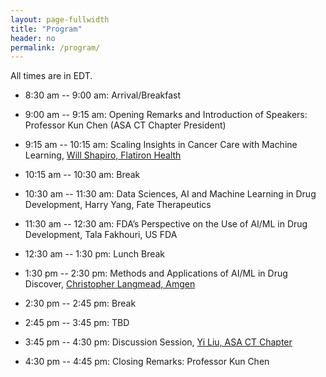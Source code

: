 ```yaml
---
layout: page-fullwidth
title: "Program"
header: no
permalink: /program/
---
```


All times are in EDT. 

<!-- 
<a href="https://youtube.com/playlist?list=PLbEvoL92vpoozbFp_x1c5uBBS9TSr7oQb" target="_blank">Recordings</a> are available.
-->

+ 8:30 am -- 9:00 am: Arrival/Breakfast

+ 9:00 am -- 9:15 am: Opening Remarks and Introduction of Speakers: Professor Kun Chen (ASA CT Chapter President)

+ 9:15 am -- 10:15 am: Scaling Insights in Cancer Care with Machine Learning, <a href="../speakers/#speaker1">Will Shapiro, Flatiron Health</a>

+ 10:15 am -- 10:30 am: Break

+ 10:30 am -- 11:30 am: Data Sciences, AI and Machine Learning in Drug Development, <a > Harry Yang, Fate Therapeutics</a>

+ 11:30 am -- 12:30 am: FDA’s Perspective on the Use of AI/ML in Drug Development, <a >  Tala Fakhouri, US FDA</a>

+ 12:30 am -- 1:30 pm: Lunch Break

+ 1:30 pm -- 2:30 pm: Methods and Applications of AI/ML in Drug Discover, <a href="../speakers/#speaker4">  Christopher Langmead, Amgen</a>

+ 2:30 pm -- 2:45 pm: Break

+ 2:45 pm -- 3:45 pm: TBD

+ 3:45 pm -- 4:30 pm: Discussion Session, <a href="../speakers/#speaker5">  Yi Liu, ASA CT Chapter</a>

+ 4:30 pm -- 4:45 pm: Closing Remarks: Professor Kun Chen


<!--

+ 9:15 am -- 9:30 am: Opening Remarks: David Gruben (Pfizer, Local Host), Mary Zhao (ASA CT President);
  [<a href="https://youtu.be/Wyo9nL-VWaU" target="_blank">Recording</a>]

+ 9:30 am -- 12:20 pm: Scientific Session I
  - 9:30 am -- 10:10 am: <a href="../speakers/#speaker1">Sreeram (Ram) Ramagopalan</a>; 
  [<a href="../docs/slides/AM1-SreeramRamagopalan.pdf">Slides</a>], 
  [<a href="https://youtu.be/EFsl0mUbPIc" target="_blank">Recording</a>]
  - 10:10 am -- 10:50 am: <a href="../speakers/#speaker2">Yahui Tian</a>; 
  [<a href="../docs/slides/AM2-YahuiTian.pdf">Slides</a>], 
  [<a href="https://youtu.be/-5Qz8XppdnI" target="_blank">Recording</a>]
  - 10:50 am -- 11:00 am: Break  
  - 11:00 am -- 11:40 am:  <a href="../speakers/#speaker3">Tianyu Sun</a>; 
  [<a href="../docs/slides/AM3-TianyuSun.pdf">Slides</a>], 
  [<a href="https://youtu.be/WVOJNiGtV1M" target="_blank">Recording</a>]
  - 11:40 am -- 12:20 pm:  <a href="../speakers/#speaker4">Shane Sacco</a>; 
  [<a href="../docs/slides/AM4-ShaneSacco.pdf">Slides</a>], 
  [<a href="https://youtu.be/CAwX3cA3zkg" target="_blank">Recording</a>]

+ 12:20 pm -– 1:30 pm: Lunch

+ 1:30 pm -- 3:40 pm: Scientific Session II
  - 1:30 pm -- 2:10 pm: <a href="../speakers/#speaker5">Haitao Chu</a>; 
  [<a href="../docs/slides/PM1-HaitaoChu.pdf">Slides</a>], 
  [<a href="https://youtu.be/y1EzinNn8CY" target="_blank">Recording</a>]
  - 2:10 pm -- 2:50 pm: <a href="../speakers/#speaker6">Fei Wang</a>; 
  [<a href="../docs/slides/PM2-FeiWang.pdf">Slides</a>], 
  [<a href="https://youtu.be/FkospzWfCrs" target="_blank">Recording</a>]
  - 2:50 pm -- 3:00 pm: Break
  - 3:00 pm -- 3:40 pm: <a href="../speakers/#speaker7">Joshua L. Warren</a>; 
  [<a href="../docs/slides/PM3-JoshuaWarren.pdf">Slides</a>], 
  [<a href="https://youtu.be/4k1Aw3ApRNU" target="_blank">Recording</a>]

+ 3:40 pm -- 4:00 pm: Discussion; [<a href="https://youtu.be/778pqkczCGk" target="_blank">Recording</a>]

+ 4:00 pm -- 4:15 pm: ASA CT Outreach Program (Sabrina Vogel Marler); 
  [<a href="../docs/slides/PM4-Sabrina.pdf">Slides</a>], 
  [<a href="https://youtu.be/xWHrehyWR0E" target="_blank">Recording</a>]

+ 4:15 pm -- 4:30 pm: Closing Remarks (Kun Chen)

-->